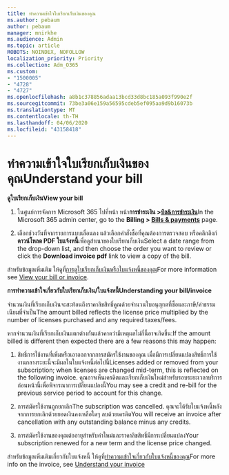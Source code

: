 ```yaml
---
title: ทําความเข้าใจใบเรียกเก็บเงินของคุณ
ms.author: pebaum
author: pebaum
manager: mnirkhe
ms.audience: Admin
ms.topic: article
ROBOTS: NOINDEX, NOFOLLOW
localization_priority: Priority
ms.collection: Adm_O365
ms.custom:
- "1500005"
- "4728"
- "4727"
ms.openlocfilehash: a8b1c378856adaa13bcd33d8bc185a093f990e2f
ms.sourcegitcommit: 73be3a06e159a56595cdeb5ef095aa9d9b16073b
ms.translationtype: MT
ms.contentlocale: th-TH
ms.lasthandoff: 04/06/2020
ms.locfileid: "43158418"
---
```

# <a name="understand-your-bill"></a><span data-ttu-id="4e8ec-102">ทําความเข้าใจใบเรียกเก็บเงินของคุณ</span><span class="sxs-lookup"><span data-stu-id="4e8ec-102">Understand your bill</span></span>

<span data-ttu-id="4e8ec-103">**ดูใบเรียกเก็บเงิน**</span><span class="sxs-lookup"><span data-stu-id="4e8ec-103">**View your bill**</span></span>

1. <span data-ttu-id="4e8ec-104">ในศูนย์การจัดการ Microsoft 365 ไปที่หน้า หน้า**การชําระเงิน >[บิล&การชําระเงิน](https://go.microsoft.com/fwlink/p/?linkid=848039)**</span><span class="sxs-lookup"><span data-stu-id="4e8ec-104">In the Microsoft 365 admin center, go to the **Billing > [Bills & payments](https://go.microsoft.com/fwlink/p/?linkid=848039)** page.</span></span>

2. <span data-ttu-id="4e8ec-105">เลือกช่วงวันที่จากรายการแบบเลื่อนลง แล้วเลือกคําสั่งซื้อที่คุณต้องการตรวจสอบ หรือคลิกลิงก์**ดาวน์โหลด PDF ใบแจ้งหนี้**เพื่อดูสําเนาของใบเรียกเก็บเงิน</span><span class="sxs-lookup"><span data-stu-id="4e8ec-105">Select a date range from the drop-down list, and then choose the order you want to review or click the **Download invoice pdf** link to view a copy of the bill.</span></span>

<span data-ttu-id="4e8ec-106">สําหรับข้อมูลเพิ่มเติม ให้ดูที่[การดูใบเรียกเก็บเงินหรือใบแจ้งหนี้ของคุณ](https://docs.microsoft.com/office365/admin/subscriptions-and-billing/view-your-bill-or-invoice)</span><span class="sxs-lookup"><span data-stu-id="4e8ec-106">For more information see [View your bill or invoice](https://docs.microsoft.com/office365/admin/subscriptions-and-billing/view-your-bill-or-invoice).</span></span>

<span data-ttu-id="4e8ec-107">**การทําความเข้าใจเกี่ยวกับใบเรียกเก็บเงิน/ใบแจ้งหนี้**</span><span class="sxs-lookup"><span data-stu-id="4e8ec-107">**Understanding your bill/invoice**</span></span>

<span data-ttu-id="4e8ec-108">จํานวนเงินที่เรียกเก็บเงินจะสะท้อนถึงราคาลิขสิทธิ์คูณด้วยจํานวนใบอนุญาตที่ซื้อและภาษี/ค่าธรรมเนียมที่จําเป็น</span><span class="sxs-lookup"><span data-stu-id="4e8ec-108">The amount billed reflects the license price multiplied by the number of licenses purchased and any required taxes/fees.</span></span>

<span data-ttu-id="4e8ec-109">หากจํานวนเงินที่เรียกเก็บเงินแตกต่างกันแล้วคาดว่ามีเหตุผลไม่กี่นี้อาจเกิดขึ้น:</span><span class="sxs-lookup"><span data-stu-id="4e8ec-109">If the amount billed is different then expected there are a few reasons this may happen:</span></span>

1. <span data-ttu-id="4e8ec-110">สิทธิ์การใช้งานที่เพิ่มหรือเอาออกจากการสมัครใช้งานของคุณ เมื่อมีการเปลี่ยนแปลงสิทธิ์การใช้งานกลางระยะนี้จะมีผลในใบแจ้งหนี้ต่อไปนี้</span><span class="sxs-lookup"><span data-stu-id="4e8ec-110">Licenses added or removed from your subscription; when licenses are changed mid-term, this is reflected on the following invoice.</span></span>  <span data-ttu-id="4e8ec-111">คุณอาจเห็นเครดิตและเรียกเก็บเงินใหม่สําหรับรอบระยะเวลาบริการก่อนหน้านี้เพื่อพิจารณาการเปลี่ยนแปลงนี้</span><span class="sxs-lookup"><span data-stu-id="4e8ec-111">You may see a credit and re-bill for the previous service period to account for this change.</span></span>

2. <span data-ttu-id="4e8ec-112">การสมัครใช้งานถูกยกเลิก</span><span class="sxs-lookup"><span data-stu-id="4e8ec-112">The subscription was cancelled.</span></span>  <span data-ttu-id="4e8ec-113">คุณจะได้รับใบแจ้งหนี้หลังจากการยกเลิกด้วยยอดเงินคงเหลือใดๆ ลบด้วยเครดิต</span><span class="sxs-lookup"><span data-stu-id="4e8ec-113">You will receive an invoice after cancellation with any outstanding balance minus any credits.</span></span>

3. <span data-ttu-id="4e8ec-114">การสมัครใช้งานของคุณต่ออายุสําหรับคําใหม่และราคาลิขสิทธิ์มีการเปลี่ยนแปลง</span><span class="sxs-lookup"><span data-stu-id="4e8ec-114">Your subscription renewed for a new term and the license price changed.</span></span>  

<span data-ttu-id="4e8ec-115">สําหรับข้อมูลเพิ่มเติมเกี่ยวกับใบแจ้งหนี้ ให้ดูที่[ทําความเข้าใจเกี่ยวกับใบแจ้งหนี้ของคุณ](https://support.office.com/article/Understand-your-invoice-for-Office-365-for-business-0724b428-fb59-4962-8c37-6674166d7507)</span><span class="sxs-lookup"><span data-stu-id="4e8ec-115">For more info on the invoice, see [Understand your invoice](https://support.office.com/article/Understand-your-invoice-for-Office-365-for-business-0724b428-fb59-4962-8c37-6674166d7507)</span></span>
